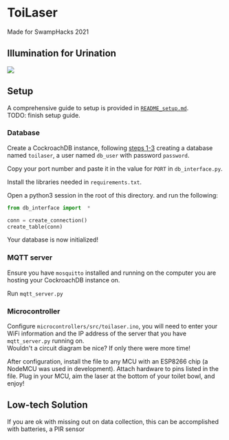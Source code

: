 # ToiLaser

Made for SwampHacks 2021

## Illumination for Urination

[![](http://img.youtube.com/vi/Jrh0NJqjG1E/0.jpg)](http://www.youtube.com/watch?v=Jrh0NJqjG1E "")

## Setup
A comprehensive guide to setup is provided in [`README_setup.md`](README_setup.md).  
TODO: finish setup guide.

### Database

Create a CockroachDB instance, following [steps 1-3](https://www.cockroachlabs.com/docs/v20.2/build-a-python-app-with-cockroachdb) creating a database named `toilaser`, a user named `db_user` with password `password`.  

Copy your port number and paste it in the value for `PORT` in `db_interface.py`.

Install the libraries needed in `requirements.txt`.

Open a python3 session in the root of this directory. and run the following:

```python
from db_interface import  *

conn = create_connection()
create_table(conn)
```

Your database is now initialized!


### MQTT server

Ensure you have `mosquitto` installed and running on the computer you are hosting your CockroachDB instance on.

Run `mqtt_server.py`

### Microcontroller

Configure `microcontrollers/src/toilaser.ino`, you will need to enter your WiFi information and the IP address of the server that you have `mqtt_server.py` running on.  
Wouldn't a circuit diagram be nice? If only there were more time!

After configuration, install the file to any MCU with an ESP8266 chip (a NodeMCU was used in development). Attach hardware to pins listed in the file. Plug in your MCU, aim the laser at the bottom of your toilet bowl, and enjoy!

## Low-tech Solution
If you are ok with missing out on data collection, this can be accomplished with batteries, a PIR sensor
